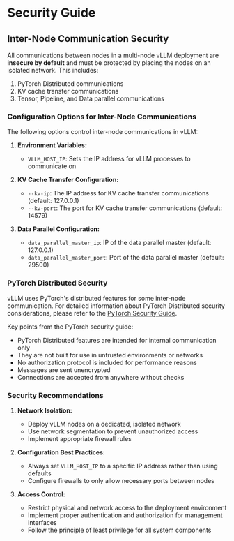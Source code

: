 # Security Guide

## Inter-Node Communication Security

All communications between nodes in a multi-node vLLM deployment are **insecure by default** and must be protected by placing the nodes on an isolated network. This includes:

1. PyTorch Distributed communications
2. KV cache transfer communications
3. Tensor, Pipeline, and Data parallel communications

### Configuration Options for Inter-Node Communications

The following options control inter-node communications in vLLM:

1. **Environment Variables:**
   - `VLLM_HOST_IP`: Sets the IP address for vLLM processes to communicate on

2. **KV Cache Transfer Configuration:**
   - `--kv-ip`: The IP address for KV cache transfer communications (default: 127.0.0.1)
   - `--kv-port`: The port for KV cache transfer communications (default: 14579)

3. **Data Parallel Configuration:**
   - `data_parallel_master_ip`: IP of the data parallel master (default: 127.0.0.1)
   - `data_parallel_master_port`: Port of the data parallel master (default: 29500)

### PyTorch Distributed Security

vLLM uses PyTorch's distributed features for some inter-node communication. For
detailed information about PyTorch Distributed security considerations, please
refer to the [PyTorch Security
Guide](https://github.com/pytorch/pytorch/security/policy#using-distributed-features).

Key points from the PyTorch security guide:
- PyTorch Distributed features are intended for internal communication only
- They are not built for use in untrusted environments or networks
- No authorization protocol is included for performance reasons
- Messages are sent unencrypted
- Connections are accepted from anywhere without checks

### Security Recommendations

1. **Network Isolation:**
   - Deploy vLLM nodes on a dedicated, isolated network
   - Use network segmentation to prevent unauthorized access
   - Implement appropriate firewall rules

2. **Configuration Best Practices:**
   - Always set `VLLM_HOST_IP` to a specific IP address rather than using defaults
   - Configure firewalls to only allow necessary ports between nodes

3. **Access Control:**
   - Restrict physical and network access to the deployment environment
   - Implement proper authentication and authorization for management interfaces
   - Follow the principle of least privilege for all system components
